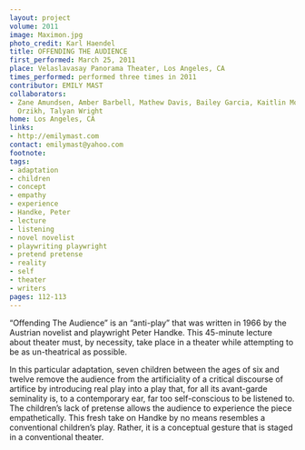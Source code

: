 ```yaml
---
layout: project
volume: 2011
image: Maximon.jpg
photo_credit: Karl Haendel
title: OFFENDING THE AUDIENCE
first_performed: March 25, 2011
place: Velaslavasay Panorama Theater, Los Angeles, CA
times_performed: performed three times in 2011
contributor: EMILY MAST
collaborators:
- Zane Amundsen, Amber Barbell, Mathew Davis, Bailey Garcia, Kaitlin Morgan, Gerald
  Orzikh, Talyan Wright
home: Los Angeles, CA
links:
- http://emilymast.com
contact: emilymast@yahoo.com
footnote: 
tags:
- adaptation
- children
- concept
- empathy
- experience
- Handke, Peter
- lecture
- listening
- novel novelist
- playwriting playwright
- pretend pretense
- reality
- self
- theater
- writers
pages: 112-113
---
```


“Offending The Audience” is an “anti-play” that was written in 1966 by the Austrian novelist and playwright Peter Handke. This 45-minute lecture about theater must, by necessity, take place in a theater while attempting to be as un-theatrical as possible. 

In this particular adaptation, seven children between the ages of six and twelve remove the audience from the artificiality of a critical discourse of artifice by introducing real play into a play that, for all its avant-garde seminality is, to a contemporary ear, far too self-conscious to be listened to. The children’s lack of pretense allows the audience to experience the piece empathetically. This fresh take on Handke by no means resembles a conventional children’s play. Rather, it is a conceptual gesture that is staged in a conventional theater. 
